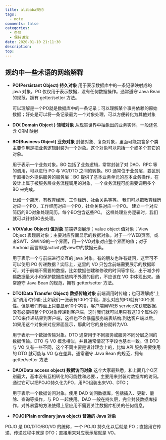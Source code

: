 ```yaml
---
title: alibaba规约 
tags:
  - note
comments: false
categories:
  - 杂项
  - 保持谦卑
date: 2020-01-10 21:11:30
description:
top:
---
```


## 规约中一些术语的网络解释

* **PO(Persistant Object) 持久对象**
  用于表示数据库中的一条记录映射成的 java 对象。PO 仅仅用于表示数据，没有任何数据操作。通常遵守 Java Bean 的规范，拥有 getter/setter 方法。

  可以理解是一个PO就是数据库中的一条记录；可以理解某个事务依赖的原始数据；好处是可以将一条记录最为一个对象处理，可以方便转化为其他对象

* **DO( Domain Object ) 领域对象**
  从现实世界中抽象出的业务实体，一般还包含 ORM 映射

* **BO(Business Object) 业务对象**
  封装对象、复杂对象，里面可能包含多个类
  主要作用是把业务逻辑封装为一个对象。这个对象可以包括一个或多个其它的对象。

  用于表示一个业务对象。BO 包括了业务逻辑，常常封装了对 DAO、RPC 等的调用，可以进行 PO 与 VO/DTO 之间的转换。BO 通常位于业务层，要区别于直接对外提供服务的服务层：BO 提供了基本业务单元的基本业务操作，在设计上属于被服务层业务流程调用的对象，一个业务流程可能需要调用多个 BO 来完成。

  比如一个简历，有教育经历、工作经历、社会关系等等。
  我们可以把教育经历对应一个PO，工作经历对应一个PO，社会关系对应一个PO。
  建立一个对应简历的BO对象处理简历，每个BO包含这些PO。
  这样处理业务逻辑时，我们就可以针对BO去处理。

* **VO(Value Object) 值对象**
  前端界面展示；value object 值对象；View Object 表现层对象；主要对应界面显示的数据对象。对于一个WEB页面，或者SWT、SWING的一个界面，用一个VO对象对应整个界面的值；对于 Android 而言即是activity或view中的数据元素。

  用于表示一个与前端进行交互的 java 对象。有的朋友也许有疑问，这里可不可以使用 PO 传递数据？实际上，这里的 VO 只包含前端需要展示的数据即可，对于前端不需要的数据，比如数据创建和修改的时间等字段，出于减少传输数据量大小和保护数据库结构不外泄的目的，不应该在 VO 中体现出来。通常遵守 Java Bean 的规范，拥有 getter/setter 方法。

* **DTO(Data Transfer Object) 数据传输对象**
  前端调用时传输；也可理解成“上层”调用时传输;
  比如我们一张表有100个字段，那么对应的PO就有100个属性。但是我们界面上只要显示10个字段，客户端用WEB service来获取数据，没有必要把整个PO对象传递到客户端，这时我们就可以用只有这10个属性的DTO来传递结果到客户端，这样也不会暴露服务端表结构.到达客户端以后，如果用这个对象来对应界面显示，那此时它的身份就转为VO.

  用于表示一个数据传输对象。DTO 通常用于不同服务或服务不同分层之间的数据传输。DTO 与 VO 概念相似，并且通常情况下字段也基本一致。但 DTO 与 VO 又有一些不同，这个不同主要是设计理念上的，比如 API 服务需要使用的 DTO 就可能与 VO 存在差异。通常遵守 Java Bean 的规范，拥有 getter/setter 方法

* **DAO(Data access object) 数据访问对象**
  这个大家最熟悉，和上面几个O区别最大，基本没有互相转化的可能性和必要.，主要用来封装对数据库的访问。通过它可以把POJO持久化为PO，用PO组装出来VO、DTO；
  
  用于表示一个数据访问对象。使用 DAO 访问数据库，包括插入、更新、删除、查询等操作，与 PO 一起使用。DAO 一般在持久层，完全封装数据库操作，对外暴露的方法使得上层应用不需要关注数据库相关的任何信息。

* **POJO(Plain ordinary java object) 普通的 Java 对象**

POJO 是 DO/DTO/BO/VO 的统称，一个 POJO 持久化以后就是 PO；直接用它传递、传递过程中就是 DTO；直接用来对应表示层就是 VO。